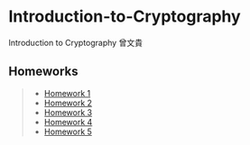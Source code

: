# Introduction-to-Cryptography
Introduction to Cryptography 曾文貴

## Homeworks
>* [Homework 1](/Homework%201)
>* [Homework 2](/Homework%202)
>* [Homework 3](/Homework%203)
>* [Homework 4](/Homework%204)
>* [Homework 5](/Homework%205)
